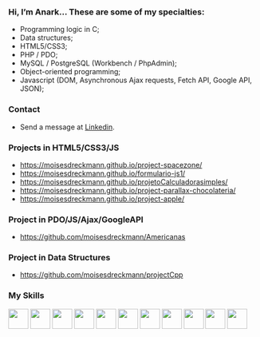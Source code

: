 ### Hi, I’m Anark... These are some of my specialties:

* Programming logic in C;
* Data structures;
* HTML5/CSS3;
* PHP / PDO;
* MySQL / PostgreSQL (Workbench / PhpAdmin);
* Object-oriented programming;
* Javascript (DOM, Asynchronous Ajax requests, Fetch API, Google API, JSON);

### Contact

* Send a message at <a href="https://www.linkedin.com/in/moisés-dreckmann-245756219/" target="_blank">Linkedin</a>.

### Projects in HTML5/CSS3/JS

* https://moisesdreckmann.github.io/project-spacezone/
* https://moisesdreckmann.github.io/formulario-js1/
* https://moisesdreckmann.github.io/projetoCalculadorasimples/
* https://moisesdreckmann.github.io/project-parallax-chocolateria/
* https://moisesdreckmann.github.io/project-apple/

### Project in PDO/JS/Ajax/GoogleAPI

* https://github.com/moisesdreckmann/Americanas

### Project in Data Structures

* https://github.com/moisesdreckmann/projectCpp

### My Skills

<div>

<img src="https://cdn.jsdelivr.net/gh/devicons/devicon/icons/c/c-original.svg" width="40px" height="40px"/>
<img src="https://cdn.jsdelivr.net/gh/devicons/devicon/icons/photoshop/photoshop-plain.svg" width="40px" height="40px"/>
<img src="https://cdn.jsdelivr.net/gh/devicons/devicon/icons/css3/css3-original-wordmark.svg" width="40px" height="40px"/>
<img src="https://cdn.jsdelivr.net/gh/devicons/devicon/icons/html5/html5-original-wordmark.svg" width="40px" height="40px"/>
<img src="https://cdn.jsdelivr.net/gh/devicons/devicon/icons/git/git-original.svg" width="40px" height="40px"/>
<img src="https://cdn.jsdelivr.net/gh/devicons/devicon/icons/github/github-original.svg" width="40px" height="40px"/>
<img src="https://cdn.jsdelivr.net/gh/devicons/devicon/icons/javascript/javascript-original.svg" width="40px" height="40px"/>
<img src="https://cdn.jsdelivr.net/gh/devicons/devicon/icons/php/php-original.svg" width="40px" height="40px"/>
<img src="https://cdn.jsdelivr.net/gh/devicons/devicon/icons/mysql/mysql-original.svg" width="40px" height="40px"/>
<img src="https://cdn.jsdelivr.net/gh/devicons/devicon/icons/postgresql/postgresql-original.svg" width="40px" height="40px"/>
<img src="https://cdn.jsdelivr.net/gh/devicons/devicon/icons/java/java-original-wordmark.svg" width="40px" height="40px" />
          


</div>
